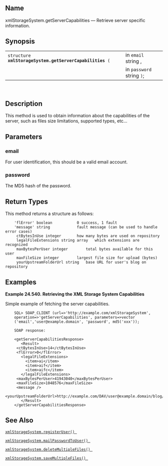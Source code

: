 <div>

<div>

</div>

<div>

## Name

xmlStorageSystem.getServerCapabilities — Retrieve server specific
information.

</div>

<div>

## Synopsis

<div id="fsyn_xmlstoragesystem.getservercapabilities"
class="funcsynopsis">

|                                                              |                            |
|--------------------------------------------------------------|----------------------------|
| `structure `**`xmlStorageSystem.getServerCapabilities`**` (` | in `email ` string ,       |
|                                                              | in `password ` string `)`; |

<div>

 

</div>

</div>

</div>

<div>

## Description

This method is used to obtain information about the capabilities of the
server, such as files size limitations, supported types, etc...

</div>

<div id="params_xmlstoragesystem.getservercapabilities"
class="refsect1">

## Parameters

<div>

### email

For user identification, this should be a valid email account.

</div>

<div>

### password

The MD5 hash of the password.

</div>

</div>

<div>

## Return Types

This method returns a structure as follows:

``` programlisting
    'flError' boolean           0 success, 1 fault
    'message' string            fault message (can be used to handle error cases)
     ctBytesInUse integer       how many bytes are used on repository
     legalFileExtensions string array   which extensions are recognized
     maxBytesPerUser integer        total bytes available for this user
     maxFileSize integer        largest file size for upload (bytes)
     yourUpstreamFolderUrl string   base URL for user's blog on repository
```

</div>

<div id="examples_xmlstoragesystem.getservercapabilities"
class="refsect1">

## Examples

<div>

**Example 24.540. Retrieving the XML Storage System Capabilities**

<div>

Simple example of fetching the server capabilities.

``` screen
    SQL> SOAP_CLIENT (url=>'http://example.com/xmlStorageSystem',
    operation=>'getServerCapabilities', parameters=>vector
    ('email','user@example.domain', 'password', md5('xxx'));

    SOAP response:

    <getServerCapabilitiesResponse>
       <Result>
     <ctBytesInUse>14</ctBytesInUse>
     <flError>0</flError>
       <legalFileExtensions>
         <item>ai</item>
         <item>aif</item>
         <item>aifc</item>
       </legalFileExtensions>
     <maxBytesPerUser>41943040</maxBytesPerUser>
     <maxFileSize>1048576</maxFileSize>
     <message />
     <yourUpstreamFolderUrl>http://example.com/DAV/user@example.domain/blog/</yourUpstreamFolderUrl>
       </Result>
    </getServerCapabilitiesResponse>
```

</div>

</div>

  

</div>

<div id="seealso_xmlstoragesystem.getservercapabilities"
class="refsect1">

## See Also

<a href="fn_xmlstoragesystem.registeruser.html" class="link"
title="xmlStorageSystem.registerUser"><code
class="function">xmlStorageSystem.registerUser() </code></a>

<a href="fn_xmlstoragesystem.mailpasswordtouser.html" class="link"
title="xmlStorageSystem.mailPasswordToUser"><code
class="function">xmlStorageSystem.mailPasswordToUser() </code></a>

<a href="fn_xmlstoragesystem.deletemultiplefiles.html" class="link"
title="xmlStorageSystem.deleteMultipleFiles"><code
class="function">xmlStorageSystem.deleteMultipleFiles() </code></a>

<a href="fn_xmlstoragesystem.savemultiplefiles.html" class="link"
title="xmlStorageSystem.saveMultipleFiles"><code
class="function">xmlStorageSystem.saveMultipleFiles() </code></a>

</div>

</div>
